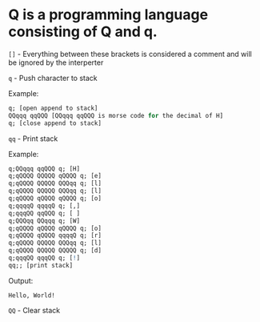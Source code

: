 # Q is a programming language consisting of Q and q.

`[]` - Everything between these brackets is considered a comment and will be ignored by the interperter

`q` - Push character to stack

Example:
```q
q; [open append to stack]
QQqqq qqQQQ [QQqqq qqQQQ is morse code for the decimal of H]
q; [close append to stack]
```

`qq` - Print stack

Example:
```q
q;QQqqq qqQQQ q; [H]
q;qQQQQ QQQQQ qQQQQ q; [e]
q;qQQQQ QQQQQ QQQqq q; [l]
q;qQQQQ QQQQQ QQQqq q; [l]
q;qQQQQ qQQQQ qQQQQ q; [o]
q;qqqqQ qqqqQ q; [,]
q;qqqQQ qqQQQ q; [ ]
q;QQQqq QQqqq q; [W]
q;qQQQQ qQQQQ qQQQQ q; [o]
q;qQQQQ qQQQQ qqqqQ q; [r]
q;qQQQQ QQQQQ QQQqq q; [l]
q;qQQQQ QQQQQ QQQQQ q; [d]
q;qqqQQ qqqQQ q; [!]
qq;; [print stack]
```
Output:
```
Hello, World!
```

`QQ` - Clear stack
